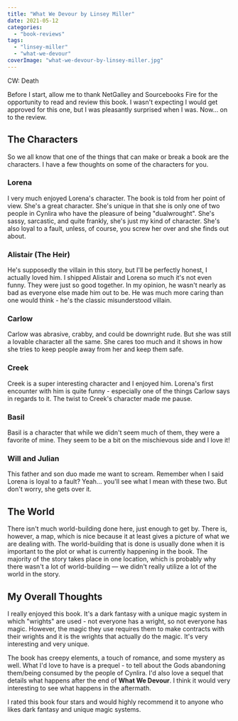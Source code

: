 ```yaml
---
title: "What We Devour by Linsey Miller"
date: 2021-05-12
categories: 
  - "book-reviews"
tags: 
  - "linsey-miller"
  - "what-we-devour"
coverImage: "what-we-devour-by-linsey-miller.jpg"
---
```


CW: Death

Before I start, allow me to thank NetGalley and Sourcebooks Fire for the opportunity to read and review this book. I wasn't expecting I would get approved for this one, but I was pleasantly surprised when I was. Now... on to the review.

## The Characters

So we all know that one of the things that can make or break a book are the characters. I have a few thoughts on some of the characters for you.

### Lorena

I very much enjoyed Lorena's character. The book is told from her point of view. She's a great character. She's unique in that she is only one of two people in Cynlira who have the pleasure of being "dualwrought". She's sassy, sarcastic, and quite frankly, she's just my kind of character. She's also loyal to a fault, unless, of course, you screw her over and she finds out about.

### Alistair (The Heir)

He's supposedly the villain in this story, but I'll be perfectly honest, I actually loved him. I shipped Alistair and Lorena so much it's not even funny. They were just so good together. In my opinion, he wasn't nearly as bad as everyone else made him out to be. He was much more caring than one would think - he's the classic misunderstood villain.

### Carlow

Carlow was abrasive, crabby, and could be downright rude. But she was still a lovable character all the same. She cares too much and it shows in how she tries to keep people away from her and keep them safe.

### Creek

Creek is a super interesting character and I enjoyed him. Lorena's first encounter with him is quite funny - especially one of the things Carlow says in regards to it. The twist to Creek's character made me pause.

### Basil

Basil is a character that while we didn't seem much of them, they were a favorite of mine. They seem to be a bit on the mischievous side and I love it!

### Will and Julian

This father and son duo made me want to scream. Remember when I said Lorena is loyal to a fault? Yeah... you'll see what I mean with these two. But don't worry, she gets over it.

## The World

There isn't much world-building done here, just enough to get by. There is, however, a map, which is nice because it at least gives a picture of what we are dealing with. The world-building that is done is usually done when it is important to the plot or what is currently happening in the book. The majority of the story takes place in one location, which is probably why there wasn't a lot of world-building — we didn't really utilize a lot of the world in the story.

## My Overall Thoughts

I really enjoyed this book. It's a dark fantasy with a unique magic system in which "wrights" are used - not everyone has a wright, so not everyone has magic. However, the magic they use requires them to make contracts with their wrights and it is the wrights that actually do the magic. It's very interesting and very unique.

The book has creepy elements, a touch of romance, and some mystery as well. What I'd love to have is a prequel - to tell about the Gods abandoning them/being consumed by the people of Cynlira. I'd also love a sequel that details what happens after the end of **What We Devour**. I think it would very interesting to see what happens in the aftermath.

I rated this book four stars and would highly recommend it to anyone who likes dark fantasy and unique magic systems.
